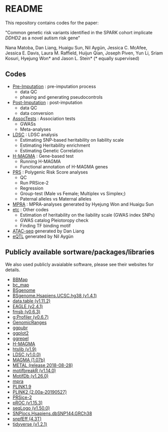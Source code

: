 # README

This repository contains codes for the paper:

 "Common genetic risk variants identified in the SPARK cohort implicate *DDHD2* as a novel autism risk gene"

Nana Matoba, Dan Liang, Huaigu Sun, Nil Aygün, Jessica C. McAfee, Jessica E. Davis, Laura M. Raffield, Huijun Qian,  Joseph Piven, Yun Li, Sriam Kosuri, Hyejung Won\* and Jason L. Stein\* (\* equally supervised)

## Codes

- [Pre-Imputation](https://github.com/NanaMatoba/SPARK/tree/master/Pre-Imputation) : pre-imputation process
  - data QC
  - phasing and generating pseudocontrols
- [Post-Imputation](https://github.com/NanaMatoba/SPARK/tree/master/Post-Imputation) : post-imputation
  - data QC
  - data conversion
- [AssocTests](https://github.com/NanaMatoba/SPARK/tree/master/AssocTests) : Association tests
  - GWASs
  - Meta-analyses
- [LDSC](https://github.com/NanaMatoba/SPARK/tree/master/LDSC) : LDSC analysis
  - Estimating SNP-based heritability on liability scale
  - Estimating Heritability enrichment
  - Estimating Genetic Correlation
- [H-MAGMA](https://github.com/NanaMatoba/SPARK/tree/master/H-MAGMA) : Gene-based test
  - Running H-MAGMA
  - Functional annotation of H-MAGMA genes
- [PRS](https://github.com/NanaMatoba/SPARK/tree/master/PRS) : Polygenic Risk Score analyses
  - QC
  - Run PRSice-2
  - Regression
  - Group-test (Male vs Female; Multiplex vs Simplex;)
  - Paternal alleles vs Maternal alleles
- [MPRA](https://github.com/NanaMatoba/SPARK/tree/master/MPRA) : MPRA-analyses generated by Hyejung Won and Huaigu Sun
- [etc](https://github.com/NanaMatoba/SPARK/tree/master/etc) : Other codes
  - Estimation of heritability on the liability scale (GWAS index SNPs)
  - GWAS catalog Pleiotoropy check
  - Finding TF binding motif
- [ATAC-seq](https://bitbucket.org/steinlabunc/celltypespecificcaqtls/src/master/) generated by Dan Liang
- [eQTL](https://bitbucket.org/steinlabunc/expression-qtl/src/master/) generated by Nil Aygün 

## Publicly available sortware/packages/libraries
We also used publicly avaialable software, please see their websites for details.
- [BBMap](https://sourceforge.net/projects/bbmap/)
- [bc_map](https://github.com_kinsigne/bc_map)
- [BSgenome](https://bioconductor.org/packages/release/bioc/html/BSgenome.html)
- [BSgenome.Hsapiens.UCSC.hg38 (v1.4.1)](https://bioconductor.org/packages/release/data/annotation/html/BSgenome.Hsapiens.UCSC.hg38.html)
- [data.table (v1.11.2)](https://cran.r-project.org/web/packages/data.table/index.html)
- [EAGLE (v2.4.1)](https://data.broadinstitute.org/alkesgroup/Eagle/)
- [fmsb (v0.6.3)](https://cran.r-project.org/web/packages/fmsb/index.html)
- [g:Profiler (v0.6.7)](https://biit.cs.ut.ee/gprofiler/)
- [GenomicRanges](https://bioconductor.org/packages/release/bioc/html/GenomicRanges.html)
- [ggpubr](https://cran.r-project.org/web/packages/ggpubr/index.html)
- [ggplot2](https://cran.r-project.org/web/packages/ggplot2/index.html)
- [ggrepel](https://cran.r-project.org/web/packages/ggrepel/index.html)
- [H-MAGMA](https://github.com/thewonlab/H-MAGMA)
- [htslib (v1.9)](https://github.com/samtools/htslib)
- [LDSC (v1.0.0)](https://github.com/bulik/ldsc)
- [MAGMA (1.07b)](https://ctg.cncr.nl/software/magma)
- [METAL (release 2018-08-28)](https://genome.sph.umich.edu/wiki/METAL)
- [motifbreakR (v1.14.0)](https://bioconductor.org/packages/release/bioc/html/motifbreakR.html)
- [MotifDb (v1.26.0)](http://bioconductor.org/packages/release/bioc/html/MotifDb.html)
- [mpra](https://github.com/hansenlab/mpra)
- [PLINK1.9](www.cog-genomics.org/plink/1.9/) 
- [PLINK2 (2.00a-20190527)](www.cog-genomics.org/plink/2.0/) 
- [PRSice-2](https://www.prsice.info/)
- [pROC (v1.15.3)](https://cran.r-project.org/web/packages/pROC/index.html)
- [seqLogo (v1.50.0)](https://bioconductor.org/packages/release/bioc/html/seqLogo.html)
- [SNPlocs.Hsapiens.dbSNP144.GRCh38](http://bioconductor.org/packages/release/data/annotation/html/SNPlocs.Hsapiens.dbSNP144.GRCh38.html)
- [snpfEff (4.3T)](http://snpeff.sourceforge.net/)
- [tidyverse (v1.2.1)](https://www.tidyverse.org/)
